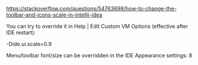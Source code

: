 https://stackoverflow.com/questions/54763698/how-to-change-the-toolbar-and-icons-scale-in-intellij-idea

You can try to override it in Help | Edit Custom VM Options (effective after IDE restart):

-Dide.ui.scale=0.9

Menu/toolbar font/size can be overridden in the IDE Appearance settings: 8